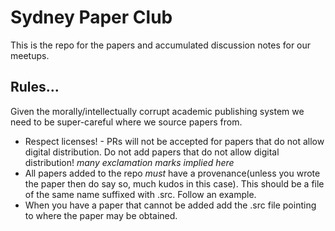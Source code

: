 Sydney Paper Club
======

This is the repo for the papers and accumulated discussion notes for our meetups.

Rules...
------

Given the morally/intellectually corrupt academic publishing system we need to be super-careful where we source papers from.

* Respect licenses! - PRs will not be accepted for papers that do not allow digital distribution. Do not add papers that do not allow digital distribution! *many exclamation marks implied here*
* All papers added to the repo *must* have a provenance(unless you wrote the paper then do say so, much kudos in this case). This should be a file of the same name suffixed with .src. Follow an example.
* When you have a paper that cannot be added add the .src file pointing to where the paper may be obtained.
